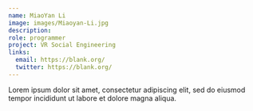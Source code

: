 ```yaml
---
name: MiaoYan Li
image: images/Miaoyan-Li.jpg
description: 
role: programmer
project: VR Social Engineering
links:
  email: https://blank.org/
  twitter: https://blank.org/ 
---
```


Lorem ipsum dolor sit amet, consectetur adipiscing elit, sed do eiusmod tempor incididunt ut labore et dolore magna aliqua.

